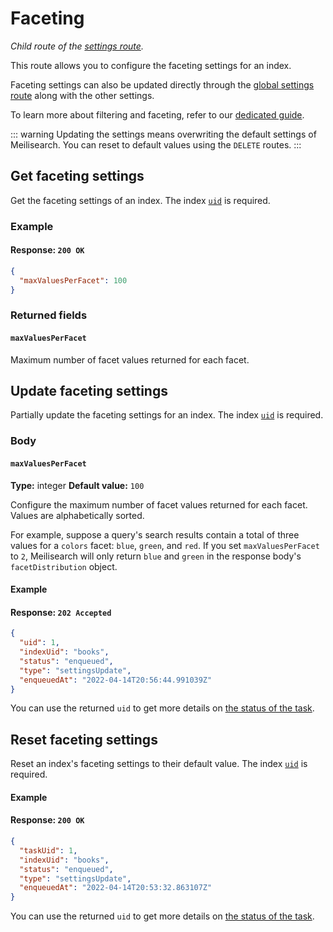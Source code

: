 # Faceting

_Child route of the [settings route](/reference/api/settings.md)._

This route allows you to configure the faceting settings for an index.

Faceting settings can also be updated directly through the [global settings route](/reference/api/settings.md#update-settings) along with the other settings.

To learn more about filtering and faceting, refer to our [dedicated guide](/learn/advanced/filtering_and_faceted_search.md).

::: warning
Updating the settings means overwriting the default settings of Meilisearch. You can reset to default values using the `DELETE` routes.
:::

## Get faceting settings

<RouteHighlighter method="GET" route="/indexes/{index_uid}/settings/faceting"/>

Get the faceting settings of an index. The index [`uid`](/learn/core_concepts/indexes.md#index-uid) is required.

### Example

<CodeSamples id="get_faceting_settings_1" />

#### Response: `200 OK`

```json
{
  "maxValuesPerFacet": 100
}
```

### Returned fields

#### `maxValuesPerFacet`

Maximum number of facet values returned for each facet.

## Update faceting settings

<RouteHighlighter method="PATCH" route="/indexes/{index_uid}/settings/faceting"/>

Partially update the faceting settings for an index. The index [`uid`](/learn/core_concepts/indexes.md#index-uid) is required.

### Body

#### `maxValuesPerFacet`

**Type:** integer
**Default value:** `100`

Configure the maximum number of facet values returned for each facet. Values are alphabetically sorted.

For example, suppose a query's search results contain a total of three values for a `colors` facet: `blue`, `green`, and `red`. If you set `maxValuesPerFacet` to `2`, Meilisearch will only return `blue` and `green` in the response body's `facetDistribution` object.

#### Example

<CodeSamples id="update_faceting_settings_1" />

#### Response: `202 Accepted`

```json
{
  "uid": 1,
  "indexUid": "books",
  "status": "enqueued",
  "type": "settingsUpdate",
  "enqueuedAt": "2022-04-14T20:56:44.991039Z"
}
```

You can use the returned `uid` to get more details on [the status of the task](/reference/api/tasks.md#get-task).

## Reset faceting settings

Reset an index's faceting settings to their default value. The index [`uid`](/learn/core_concepts/indexes.md#index-uid) is required.

#### Example

<CodeSamples id="reset_faceting_settings_1" />

#### Response: `200 OK`

```json
{
  "taskUid": 1,
  "indexUid": "books",
  "status": "enqueued",
  "type": "settingsUpdate",
  "enqueuedAt": "2022-04-14T20:53:32.863107Z"
}
```

You can use the returned `uid` to get more details on [the status of the task](/reference/api/tasks.md#get-task).
